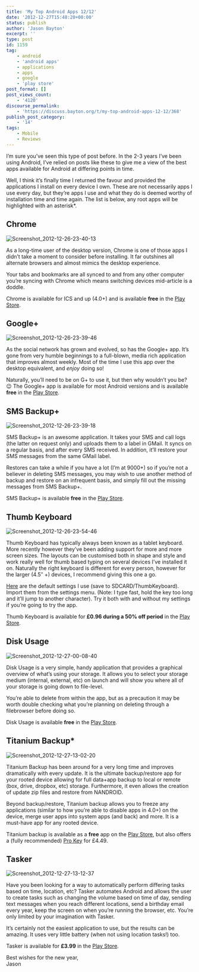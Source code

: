 ```yaml
---
title: 'My Top Android Apps 12/12'
date: '2012-12-27T15:48:20+00:00'
status: publish
author: 'Jason Bayton'
excerpt: ''
type: post
id: 1159
tag:
    - android
    - 'android apps'
    - applications
    - apps
    - google
    - 'play store'
post_format: []
post_views_count:
    - '4120'
discourse_permalink:
    - 'https://discuss.bayton.org/t/my-top-android-apps-12-12/368'
publish_post_category:
    - '14'
tags:
    - Mobile
    - Reviews
---
```

I’m sure you’ve seen this type of post before. In the 2-3 years I’ve been using Android, I’ve relied on posts like these to give me a view of the best apps available for Android at differing points in time.

Well, I think it’s finally time I returned the favour and provided the applications I install on every device I own. These are not necessarily apps I use every day, but they’re apps I use and what they do is deemed worthy of installation time and time again. The list is below, any root apps will be highlighted with an asterisk\*.

Chrome
------

![Screenshot_2012-12-26-23-40-13](https://r2_worker.bayton.workers.dev/uploads/2012/12/Screenshot_2012-12-26-23-40-13.png)

As a long-time user of the desktop version, Chrome is one of those apps I didn’t take a moment to consider before installing. It far outshines all alternate browsers and almost mimics the desktop experience.

Your tabs and bookmarks are all synced to and from any other computer you’re syncing with Chrome which means switching devices mid-article is a doddle.

Chrome is available for ICS and up (4.0+) and is available **free** in the [Play Store](https://play.google.com/store/apps/details?id=com.android.chrome&feature=search_result#?t=W251bGwsMSwxLDEsImNvbS5hbmRyb2lkLmNocm9tZSJd).

Google+
-------

![Screenshot_2012-12-26-23-39-46](https://r2_worker.bayton.workers.dev/uploads/2012/12/Screenshot_2012-12-26-23-39-46.png)

As the social network has grown and evolved, so has the Google+ app. It’s gone from very humble beginnings to a full-blown, media rich application that improves almost weekly. Most of the time I use this app over the desktop equivalent, and *enjoy* doing so!

Naturally, you’ll need to be on G+ to use it, but then why wouldn’t you be? 😉 The Google+ app is available for most Android versions and is available **free** in the [Play Store](https://play.google.com/store/apps/details?id=com.google.android.apps.plus&feature=search_result#?t=W251bGwsMSwxLDEsImNvbS5nb29nbGUuYW5kcm9pZC5hcHBzLnBsdXMiXQ..).

SMS Backup+
-----------

![Screenshot_2012-12-26-23-39-18](https://r2_worker.bayton.workers.dev/uploads/2012/12/Screenshot_2012-12-26-23-39-18.png)

SMS Backup+ is an awesome application. It takes your SMS and call logs (the latter on request only) and uploads them to a label in GMail. It syncs on a regular basis, and after every SMS received. In addition, it’ll restore your SMS messages from the same GMail label.

Restores can take a while if you have a lot (I’m at 9000+) so if you’re not a believer in deleting SMS messages, you may wish to use another method of backup and restore on an infrequent basis, and simply fill out the missing messages from SMS Backup+.

SMS Backup+ is available **free** in the [Play Store](https://play.google.com/store/apps/details?id=com.zegoggles.smssync&feature=search_result#?t=W251bGwsMSwxLDEsImNvbS56ZWdvZ2dsZXMuc21zc3luYyJd).

Thumb Keyboard
--------------

![Screenshot_2012-12-26-23-54-46](https://r2_worker.bayton.workers.dev/uploads/2012/12/Screenshot_2012-12-26-23-54-46.png)

Thumb Keyboard has typically always been known as a tablet keyboard. More recently however they’ve been adding support for more and more screen sizes. The layouts can be customised both in shape and style and work really well for thumb based typing on several devices I’ve installed it on. Naturally the right keyboard is different for every person, however for the larger (4.5″ +) devices, I recommend giving this one a go.

[Here](https://r2_worker.bayton.workers.dev/download/tkb_settings.xml) are the default settings I use (save to SDCARD/ThumbKeyboard). Import them from the settings menu. (Note: I type fast, hold the key too long and it’ll jump to another character). Try it both with and without my settings if you’re going to try the app.

Thumb Keyboard is available for **£0.96 during a 50% off period** in the [Play Store](https://play.google.com/store/apps/details?id=com.beansoft.keyboardplus&feature=search_result#?t=W251bGwsMSwxLDEsImNvbS5iZWFuc29mdC5rZXlib2FyZHBsdXMiXQ..).

Disk Usage
----------

![Screenshot_2012-12-27-00-08-40](https://r2_worker.bayton.workers.dev/uploads/2012/12/Screenshot_2012-12-27-00-08-40.png)

Disk Usage is a very simple, handy application that provides a graphical overview of what’s using your storage. It allows you to select your storage medium (internal, external, etc) on launch and will show you where all of your storage is going down to file-level.

You’re able to delete from within the app, but as a precaution it may be worth double checking what you’re planning on deleting through a filebrowser before doing so.

Disk Usage is available **free** in the [Play Store](https://play.google.com/store/apps/details?id=com.google.android.diskusage&feature=search_result#?t=W251bGwsMSwxLDEsImNvbS5nb29nbGUuYW5kcm9pZC5kaXNrdXNhZ2UiXQ..).

Titanium Backup\*
-----------------

![Screenshot_2012-12-27-13-02-20](https://r2_worker.bayton.workers.dev/uploads/2012/12/Screenshot_2012-12-27-13-02-20.png)

Titanium Backup has been around for a very long time and improves dramatically with every update. It is the ultimate backup/restore app for your rooted device allowing for full data+app backup to local or remote (box, drive, dropbox, etc) storage. Furthermore, it even allows the creation of update zip files and restore from NANDROID.

Beyond backup/restore, Titanium backup allows you to freeze any applications (similar to how you’re able to disable apps in 4.0+) on the device, merge user apps into system apps (and back) and more. It is a must-have app for any rooted device.

Titanium backup is available as a **free** app on the [Play Store](https://play.google.com/store/apps/details?id=com.keramidas.TitaniumBackup&feature=nav_result), but also offers a (fully recommended) [Pro Key](https://play.google.com/store/apps/details?id=com.keramidas.TitaniumBackupPro&feature=nav_other) for £4.49.

Tasker
------

![Screenshot_2012-12-27-13-12-37](https://r2_worker.bayton.workers.dev/uploads/2012/12/Screenshot_2012-12-27-13-12-37.png)

Have you been looking for a way to automatically perform differing tasks based on time, location, etc? Tasker automates Android and allows the user to create tasks such as changing the volume based on time of day, sending text messages when you reach different locations, send a birthday email every year, keep the screen on when you’re running the browser, etc. You’re only limited by your imagination with Tasker.

It’s certainly not the easiest application to use, but the results can be amazing. It uses very little battery (when not using location tasks!) too.

Tasker is available for **£3.99** in the [Play Store](https://play.google.com/store/apps/details?id=net.dinglisch.android.taskerm&feature=nav_result).

Best wishes for the new year,  
Jason
